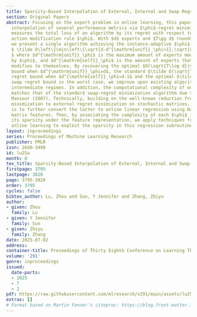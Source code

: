 ```yaml
---
title: Sparsity-Based Interpolation of External, Internal and Swap Regret
section: Original Papers
abstract: Focusing on the expert problem in online learning, this paper studies the
  interpolation of several performance metrics via $\phi$-regret minimization, which
  measures the total loss of an algorithm by its regret with respect to an arbitrary
  action modification rule $\phi$. With $d$ experts and $T\gg d$ rounds in total,
  we present a single algorithm achieving the instance-adaptive $\phi$-regret bound
  $ \tilde O\left\{\min\left\{\sqrt{d-d^{\mathrm{unif}}_\phi+1},\sqrt{d-d^{\mathrm{self}}_\phi}\right\}\cdot\sqrt{T}\right\},
  $ where $d^{\mathrm{unif}}_\phi$ is the maximum amount of experts modified identically
  by $\phi$, and $d^{\mathrm{self}}_\phi$ is the amount of experts that $\phi$ trivially
  modifies to themselves. By recovering the optimal $O(\sqrt{T\log d})$ external regret
  bound when $d^{\mathrm{unif}}_\phi=d$, the standard $\tilde O(\sqrt{T})$ internal
  regret bound when $d^{\mathrm{self}}_\phi=d-1$ and the optimal $\tilde O(\sqrt{dT})$
  swap regret bound in the worst case, we improve upon existing algorithms in the
  intermediate regimes. In addition, the computational complexity of our algorithm
  matches that of the standard swap-regret minimization algorithm due to Blum and
  Mansour (2007). Technically, building on the well-known reduction from $\phi$-regret
  minimization to external regret minimization on stochastic matrices, our main idea
  is to further convert the latter to online linear regression using Haar-wavelet-inspired
  matrix features. Then, by associating the complexity of each $\phi$ instance with
  its sparsity under the feature representation, we apply techniques from comparator-adaptive
  online learning to exploit the sparsity in this regression subroutine.
layout: inproceedings
series: Proceedings of Machine Learning Research
publisher: PMLR
issn: 2640-3498
id: lu25a
month: 0
tex_title: Sparsity-Based Interpolation of External, Internal and Swap Regret
firstpage: 3795
lastpage: 3828
page: 3795-3828
order: 3795
cycles: false
bibtex_author: Lu, Zhou and Sun, Y Jennifer and Zhang, Zhiyu
author:
- given: Zhou
  family: Lu
- given: Y Jennifer
  family: Sun
- given: Zhiyu
  family: Zhang
date: 2025-07-02
address:
container-title: Proceedings of Thirty Eighth Conference on Learning Theory
volume: '291'
genre: inproceedings
issued:
  date-parts:
  - 2025
  - 7
  - 2
pdf: https://raw.githubusercontent.com/mlresearch/v291/main/assets/lu25a/lu25a.pdf
extras: []
# Format based on Martin Fenner's citeproc: https://blog.front-matter.io/posts/citeproc-yaml-for-bibliographies/
---
```

